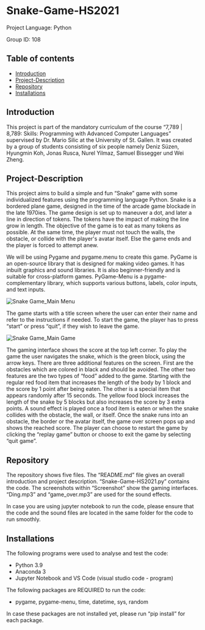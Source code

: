 # Snake-Game-HS2021

Project Language: Python

Group ID:  108

## Table of contents
* [Introduction](#Introduction)
* [Project-Description](#Project-Description)
* [Repository](#Repository)
* [Installations](#Installations)

## Introduction
This project is part of the mandatory curriculum of the course “7,789 | 8,789: Skills: Programming with Advanced Computer Languages” supervised by Dr. Mario Silic at the University of St. Gallen. It was created by a group of students consisting of six people namely Deniz Süzen, Hyungmin Koh, Jonas Rusca, Nurel Yilmaz, Samuel Bissegger und Wei Zheng. 


## Project-Description
This project aims to build a simple and fun “Snake” game with some individualized features using the programming language Python. Snake is a bordered plane game, designed in the time of the arcade game blockade in the late 1970ies. The game design is set up to maneuver a dot, and later a line in direction of tokens. The tokens have the impact of making the line grow in length. The objective of the game is to eat as many tokens as possible. At the same time, the player must not touch the walls, the obstacle, or collide with the player's avatar itself. Else the game ends and the player is forced to attempt anew. 

We will be using Pygame and pygame.menu to create this game. PyGame is an open-source library that is designed for making video games. It has inbuilt graphics and sound libraries. It is also beginner-friendly and is suitable for cross-platform games. PyGame-Menu is a pygame-complementary library, which supports various buttons, labels, color inputs, and text inputs. 


![Snake Game_Main Menu](https://user-images.githubusercontent.com/95411649/146671962-eff85403-b84a-43d2-b9b0-8d03ac6cc1e8.png)

The game starts with a title screen where the user can enter their name and refer to the instructions if needed. To start the game, the player has to press “start” or press “quit”, if they wish to leave the game.

![Snake Game_Main Game](https://user-images.githubusercontent.com/95411649/146672012-7416a006-9227-4173-8ac3-b21b15ec76e5.png)

The gaming interface shows the score at the top left corner. To play the game the user navigates the snake, which is the green block, using the arrow keys. There are three additional features on the screen. First are the obstacles which are colored in black and should be avoided. The other two features are the two types of “food” added to the game. Starting with the regular red food item that increases the length of the body by 1 block and the score by 1 point after being eaten. The other is a special item that appears randomly after 15 seconds. The yellow food block increases the length of the snake by 5 blocks but also increases the score by 3 extra points. A sound effect is played once a food item is eaten or when the snake collides with the obstacle, the wall, or itself. 
Once the snake runs into an obstacle, the border or the avatar itself, the game over screen pops up and shows the reached score. The player can choose to restart the game by clicking the “replay game” button or choose to exit the game by selecting “quit game”. 

## Repository
The repository shows five files. The “README.md” file gives an overall introduction and project description. “Snake-Game-HS2021.py” contains the code. The screenshots within “Screenshot” show the gaming interfaces. “Ding.mp3” and “game_over.mp3” are used for the sound effects. 

In case you are using jupyter notebook to run the code, please ensure that the code and the sound files are located in the same folder for the code to run smoothly. 

## Installations
The following programs were used to analyse and test the code:
* Python 3.9 
* Anaconda 3
* Jupyter Notebook and VS Code (visual studio code - program)

The following packages are REQUIRED to run the code: 
* pygame, pygame-menu, time, datetime, sys, random

In case these packages are not installed yet, please run “pip install” for each package.
